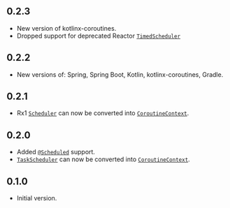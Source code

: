 ## 0.2.3
* New version of kotlinx-coroutines.
* Dropped support for deprecated Reactor [`TimedScheduler`]()

## 0.2.2
* New versions of: Spring, Spring Boot, Kotlin, kotlinx-coroutines, Gradle.

## 0.2.1
* Rx1 [`Scheduler`](http://reactivex.io/RxJava/javadoc/rx/Scheduler.html) can now be converted into [`CoroutineContext`](https://kotlinlang.org/api/latest/jvm/stdlib/kotlin.coroutines.experimental/-coroutine-context/).

## 0.2.0

* Added [`@Scheduled`](http://docs.spring.io/spring/docs/current/javadoc-api/org/springframework/scheduling/annotation/Scheduled.html) support.
* [`TaskScheduler`](http://docs.spring.io/spring/docs/current/javadoc-api/org/springframework/scheduling/TaskScheduler.html) can now be converted into [`CoroutineContext`](https://kotlinlang.org/api/latest/jvm/stdlib/kotlin.coroutines.experimental/-coroutine-context/).

## 0.1.0

* Initial version.
